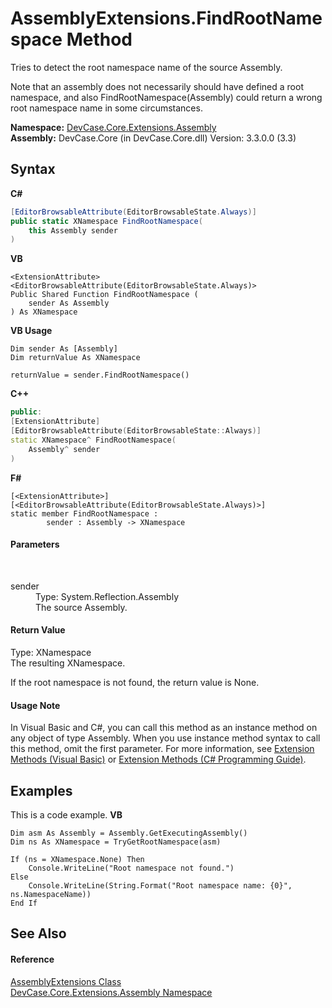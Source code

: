 # AssemblyExtensions.FindRootNamespace Method 
 

Tries to detect the root namespace name of the source Assembly. 

 Note that an assembly does not necessarily should have defined a root namespace, and also FindRootNamespace(Assembly) could return a wrong root namespace name in some circumstances.

**Namespace:**&nbsp;<a href="N_DevCase_Core_Extensions_Assembly">DevCase.Core.Extensions.Assembly</a><br />**Assembly:**&nbsp;DevCase.Core (in DevCase.Core.dll) Version: 3.3.0.0 (3.3)

## Syntax

**C#**<br />
``` C#
[EditorBrowsableAttribute(EditorBrowsableState.Always)]
public static XNamespace FindRootNamespace(
	this Assembly sender
)
```

**VB**<br />
``` VB
<ExtensionAttribute>
<EditorBrowsableAttribute(EditorBrowsableState.Always)>
Public Shared Function FindRootNamespace ( 
	sender As Assembly
) As XNamespace
```

**VB Usage**<br />
``` VB Usage
Dim sender As [Assembly]
Dim returnValue As XNamespace

returnValue = sender.FindRootNamespace()
```

**C++**<br />
``` C++
public:
[ExtensionAttribute]
[EditorBrowsableAttribute(EditorBrowsableState::Always)]
static XNamespace^ FindRootNamespace(
	Assembly^ sender
)
```

**F#**<br />
``` F#
[<ExtensionAttribute>]
[<EditorBrowsableAttribute(EditorBrowsableState.Always)>]
static member FindRootNamespace : 
        sender : Assembly -> XNamespace 

```


#### Parameters
&nbsp;<dl><dt>sender</dt><dd>Type: System.Reflection.Assembly<br />The source Assembly.</dd></dl>

#### Return Value
Type: XNamespace<br />The resulting XNamespace. 

 If the root namespace is not found, the return value is None.

#### Usage Note
In Visual Basic and C#, you can call this method as an instance method on any object of type Assembly. When you use instance method syntax to call this method, omit the first parameter. For more information, see <a href="https://docs.microsoft.com/dotnet/visual-basic/programming-guide/language-features/procedures/extension-methods">Extension Methods (Visual Basic)</a> or <a href="https://docs.microsoft.com/dotnet/csharp/programming-guide/classes-and-structs/extension-methods">Extension Methods (C# Programming Guide)</a>.

## Examples
This is a code example. 
**VB**<br />
``` VB
Dim asm As Assembly = Assembly.GetExecutingAssembly()
Dim ns As XNamespace = TryGetRootNamespace(asm)

If (ns = XNamespace.None) Then
    Console.WriteLine("Root namespace not found.")
Else
    Console.WriteLine(String.Format("Root namespace name: {0}", ns.NamespaceName))
End If
```


## See Also


#### Reference
<a href="T_DevCase_Core_Extensions_Assembly_AssemblyExtensions">AssemblyExtensions Class</a><br /><a href="N_DevCase_Core_Extensions_Assembly">DevCase.Core.Extensions.Assembly Namespace</a><br />
